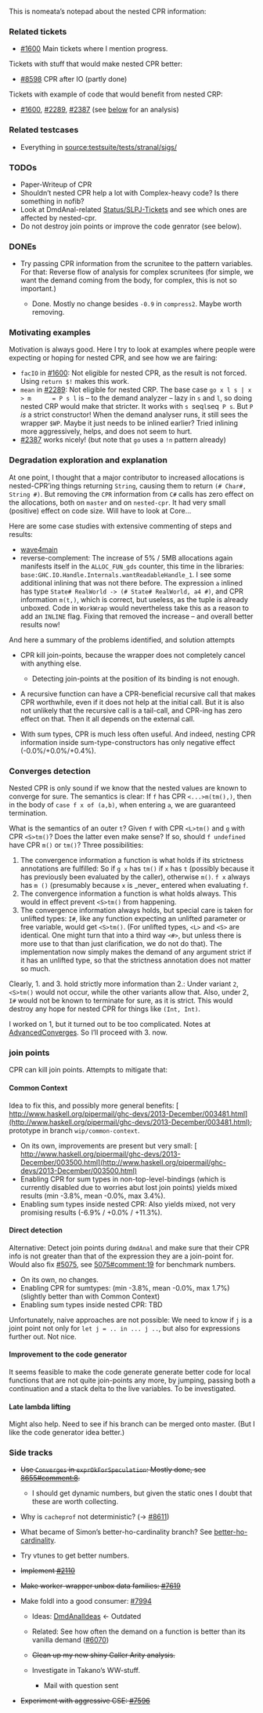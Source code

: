 
This is nomeata’s notepad about the nested CPR information:


### Related tickets


- [\#1600](https://gitlab.staging.haskell.org/ghc/ghc/issues/1600) Main tickets where I mention progress.


Tickets with stuff that would make nested CPR better:


- [\#8598](https://gitlab.staging.haskell.org/ghc/ghc/issues/8598) CPR after IO (partly done)


Tickets with example of code that would benefit from nested CRP:


- [\#1600](https://gitlab.staging.haskell.org/ghc/ghc/issues/1600), [\#2289](https://gitlab.staging.haskell.org/ghc/ghc/issues/2289), [\#2387](https://gitlab.staging.haskell.org/ghc/ghc/issues/2387) (see [below](nested-cpr#motivating-examples) for an analysis)

### Related testcases


- Everything in [source:testsuite/tests/stranal/sigs/](/trac/ghc/browser/testsuite/tests/stranal/sigs)


 


### TODOs


- Paper-Writeup of CPR
- Shouldn’t nested CPR help a lot with Complex-heavy code? Is there something in nofib?
- Look at DmdAnal-related [Status/SLPJ-Tickets](status/slp-j--tickets) and see which ones are affected by nested-cpr.
- Do not destroy join points or improve the code genrator (see below).

### DONEs


- Try passing CPR information from the scrunitee to the pattern variables. For that: Reverse flow of analysis for complex scrunitees (for simple, we want the demand coming from the body, for complex, this is not so important.)

  - Done. Mostly no change besides `-0.9` in `compress2`. Maybe worth removing.

### Motivating examples



Motivation is always good. Here I try to look at examples where people were expecting or hoping for nested CPR, and see how we are fairing:


- `facIO` in [\#1600](https://gitlab.staging.haskell.org/ghc/ghc/issues/1600): Not eligible for nested CPR, as the result is not forced. Using `return $!` makes this work.
- `mean` in [\#2289](https://gitlab.staging.haskell.org/ghc/ghc/issues/2289): Not eligible for nested CRP. The base case `go x l s | x > m      = P s l` is – to the demand analyzer – lazy in `s` and `l`, so doing nested CRP would make that stricter. It works with `s `seq` l `seq` P s`. But `P` *is* a strict constructor! When the demand analyser runs, it still sees the wrapper `$WP`. Maybe it just needs to be inlined earlier? Tried inlining more aggressively, helps, and does not seem to hurt.
- [\#2387](https://gitlab.staging.haskell.org/ghc/ghc/issues/2387) works nicely! (but note that `go` uses a `!n` pattern already)

### Degradation exploration and explanation



At one point, I thought that a major contributor to increased allocations is nested-CPR’ing things returning `String`, causing them to return `(# Char#, String #)`. But removing the `CPR` information from `C#` calls has zero effect on the allocations, both on `master` and on `nested-cpr`. It had very small (positive) effect on code size. Will have to look at Core...



Here are some case studies with extensive commenting of steps and results:


- [wave4main](nested-cpr/wave4main)
- reverse-complement: The increase of 5% / 5MB allocations again manifests itself in the `ALLOC_FUN_gds` counter, this time in the libraries: `base:GHC.IO.Handle.Internals.wantReadableHandle_1`. I see some additional inlining that was not there before. The expression `a` inlined has type `State# RealWorld -> (# State# RealWorld, a4 #)`, and CPR information `m(t,)`, which is correct, but useless, as the tuple is already unboxed. Code in `WorkWrap` would nevertheless take this as a reason to add an `INLINE` flag. Fixing that removed the increase – and overall better results now!


And here a summary of the problems identified, and solution attempts


- CPR kill join-points, because the wrapper does not completely cancel with anything else.

  - Detecting join-points at the position of its binding is not enough.
- A recursive function can have a CPR-beneficial recursive call that makes CPR worthwhile, even if it does not help at the initial call. But it is also not unlikely that the recursive call is a tail-call, and CPR-ing has zero effect on that. Then it all depends on the external call.
- With sum types, CPR is much less often useful. And indeed, nesting CPR information inside sum-type-constructors has only negative effect (-0.0%/+0.0%/+0.4%).

### Converges detection



Nested CPR is only sound if we know that the nested values are known to converge for sure. The semantics is clear: If `f` has CPR `<...>m(tm(),)`, then in the body of `case f x of (a,b)`, when entering `a`, we are guaranteed termination.



What is the semantics of an outer `t`? Given `f` with CPR `<L>tm()` and `g` with CPR `<S>tm()`? Does the latter even make sense? If so, should `f undefined` have CPR `m()` or `tm()`? Three possibilities:


1. The convergence information a function is what holds if its strictness annotations are fulfilled: So if `g x`  has `tm()` if `x` has `t` (possibly because it has previously been evaluated by the caller), otherwise `m()`. `f x` always has `m ()` (presumably because `x` is \_never\_ entered when evaluating `f`.
1. The convergence information a function is what holds always. This would in effect prevent `<S>tm()` from happening.
1. The convergence information always holds, but special care is taken for unlifted types: `I#`, like any function expecting an unlifted parameter or free variable, would get `<S>tm()`. (For unlifted types, `<L>` and `<S>` are identical. One might turn that into a third way `<#>`, but unless there is more use to that than just clarification, we do not do that). The implementation now simply makes the demand of any argument strict if it has an unlifted type, so that the strictness annotation does not matter so much.


Clearly, 1. and 3. hold strictly more information than 2.: Under variant `2`, `<S>tm()` would not occur, while the other variants allow that. Also, under 2, `I#` would not be known to terminate for sure, as it is strict. This would destroy any hope for nested CPR for things like `(Int, Int)`.



I worked on 1, but it turned out to be too complicated. Notes at [AdvancedConverges](nested-cpr/advanced-converges). So I’ll proceed with 3. now.


### join points



CPR can kill join points. Attempts to mitigate that:


#### Common Context



Idea to fix this, and possibly more general benefits:
[
http://www.haskell.org/pipermail/ghc-devs/2013-December/003481.html](http://www.haskell.org/pipermail/ghc-devs/2013-December/003481.html); prototype in branch `wip/common-context`.


- On its own, improvements are present but very small: [
  http://www.haskell.org/pipermail/ghc-devs/2013-December/003500.html](http://www.haskell.org/pipermail/ghc-devs/2013-December/003500.html)
- Enabling CPR for sum types in non-top-level-bindings (which is currently disabled due to worries abut lost join points) yields mixed results (min -3.8%, mean -0.0%, max 3.4%).
- Enabling sum types inside nested CPR: Also yields mixed, not very promising results (-6.9% / +0.0% / +11.3%).

#### Direct detection



Alternative: Detect join points during `dmdAnal` and make sure that their CPR info is not greater than that of the expression they are a join-point for. Would also fix [\#5075](https://gitlab.staging.haskell.org/ghc/ghc/issues/5075), see [5075\#comment:19](https://gitlab.staging.haskell.org/ghc/ghc/issues/5075) for benchmark numbers.


- On its own, no changes.
- Enabling CPR for sumtypes: (min -3.8%, mean -0.0%, max 1.7%) (slightly better than with Common Context)
- Enabling sum types inside nested CPR: TBD


Unfortunately, naive approaches are not possible: We need to know if `j` is a joint point not only for `let j = .. in ... j ..`, but also for expressions further out. Not nice.


#### Improvement to the code generator



It seems feasible to make the code generate generate better code for local functions that are not quite join-points any more, by jumping, passing both a continuation and a stack delta to the live variables. To be investigated.


#### Late lambda lifting



Might also help. Need to see if his branch can be merged onto master. (But I like the code generator idea better.)


### Side tracks


- ~~Use `Converges` in `exprOkForSpeculation`: Mostly done, see [8655\#comment:8](https://gitlab.staging.haskell.org/ghc/ghc/issues/8655).~~

  - I should get dynamic numbers, but given the static ones I doubt that these are worth collecting.
- Why is `cacheprof` not deterministic? (→ [\#8611](https://gitlab.staging.haskell.org/ghc/ghc/issues/8611))
- What became of Simon’s better-ho-cardinality branch? See [better-ho-cardinality](nested-cpr/better-ho-cardinality).
- Try vtunes to get better numbers.
- ~~Implement [\#2110](https://gitlab.staging.haskell.org/ghc/ghc/issues/2110)~~
- ~~Make worker-wrapper unbox data families: [\#7619](https://gitlab.staging.haskell.org/ghc/ghc/issues/7619)~~
- Make foldl into a good consumer: [\#7994](https://gitlab.staging.haskell.org/ghc/ghc/issues/7994)

  - Ideas: [DmdAnalIdeas](nested-cpr/dmd-anal-ideas) ← Outdated
  - Related: See how often the demand on a function is better than its vanilla demand ([\#6070](https://gitlab.staging.haskell.org/ghc/ghc/issues/6070))
  - ~~Clean up my new shiny Caller Arity analysis.~~
  - Investigate in Takano’s WW-stuff.

    - Mail with question sent
- ~~Experiment with aggressive CSE: [\#7596](https://gitlab.staging.haskell.org/ghc/ghc/issues/7596)~~
